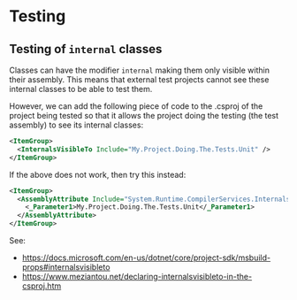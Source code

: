 # Testing

## Testing of `internal` classes
Classes can have the modifier `internal` making them only visible within their assembly.
This means that external test projects cannot see these internal classes to be able to test them.

However, we can add the following piece of code to the .csproj of the project being tested so that it allows the project doing the testing (the test assembly)
to see its internal classes:

```xml
<ItemGroup>
  <InternalsVisibleTo Include="My.Project.Doing.The.Tests.Unit" />
</ItemGroup>
```

If the above does not work, then try this instead:

```xml
<ItemGroup>
  <AssemblyAttribute Include="System.Runtime.CompilerServices.InternalsVisibleTo">
    <_Parameter1>My.Project.Doing.The.Tests.Unit</_Parameter1>
  </AssemblyAttribute>
</ItemGroup>
```

See:
 - https://docs.microsoft.com/en-us/dotnet/core/project-sdk/msbuild-props#internalsvisibleto
 - https://www.meziantou.net/declaring-internalsvisibleto-in-the-csproj.htm
